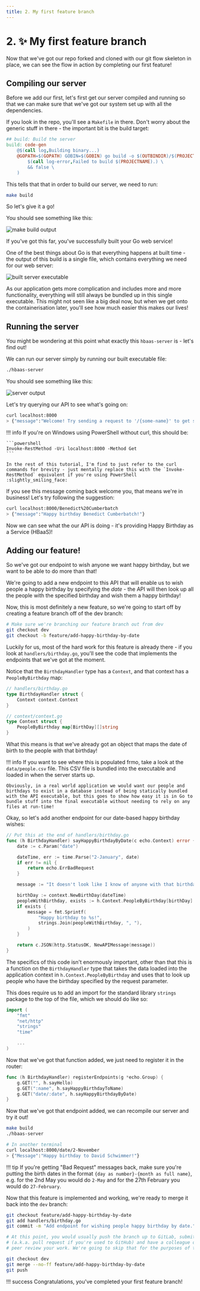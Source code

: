 ```yaml
---
title: 2. My first feature branch
---
```


# 2. :sparkles: My first feature branch

Now that we've got our repo forked and cloned with our git flow skeleton in place, we can see the flow in action by completing our first feature!

## Compiling our server

Before we add our first, let's first get our server compiled and running so that we can make sure that we've got our system set up with all the dependencies.

If you look in the repo, you'll see a `Makefile` in there. Don't worry about the generic stuff in there - the important bit is the build target:

```makefile linenums="39"
## build: Build the server
build: code-gen
    @$(call log,Building binary...)
    @GOPATH=$(GOPATH) GOBIN=$(GOBIN) go build -o $(OUTBINDIR)/$(PROJECTNAME) $(GOFILES) || (\
        $(call log-error,Failed to build $(PROJECTNAME).) \
        && false \
    )
```

This tells that that in order to build our server, we need to run:

```sh
make build
```

So let's give it a go!

You should see something like this:

![make build output](/images/my-first-feature-branch/make-build.png)

If you've got this far, you've successfully built your Go web service!

One of the best things about Go is that everything happens at built time - the output of this build is a single file, which contains everything we need for our web server:

![built server executable](/images/my-first-feature-branch/built-exe.png)

As our application gets more complication and includes more and more functionality, everything will still always be bundled up in this single executable. This might not seen like a big deal now, but when we get onto the containerisation later, you'll see how much easier this makes our lives!

## Running the server

You might be wondering at this point what exactly this `hbaas-server` is - let's find out!

We can run our server simply by running our built executable file:

```sh
./hbaas-server
```

You should see something like this:

![server output](/images/my-first-feature-branch/server-output.png)

Let's try querying our API to see what's going on:

```sh
curl localhost:8000
> {"message":"Welcome! Try sending a request to '/{some-name}' to get started!"}
```

!!! info
    If you're on Windows using PowerShell without curl, this should be:

    ```powershell
    Invoke-RestMethod -Uri localhost:8000 -Method Get
    ```

    In the rest of this tutorial, I'm find to just refer to the curl commands for brevity - just mentally replace this with the `Invoke-RestMethod` equivalent if you're using PowerShell :slightly_smiling_face:

If you see this message coming back welcome you, that means we're in business! Let's try following the suggestion:

```sh
curl localhost:8000/Benedict%20Cumberbatch
> {"message":"Happy birthday Benedict Cumberbatch!"}
```

Now we can see what the our API is doing - it's providing Happy Birthday as a Service (HBaaS)!

## Adding our feature!

So we've got our endpoint to wish anyone we want happy birthday, but we want to be able to do more than that!

We're going to add a new endpoint to this API that will enable us to wish people a happy birthday by specifying the *date* - the API will then look up all the people with the specified birthday and wish them a happy birthday!

Now, this is most definitely a new feature, so we're going to start off by creating a feature branch off of the dev branch:

```sh
# Make sure we're branching our feature branch out from dev
git checkout dev
git checkout -b feature/add-happy-birthday-by-date
```

Luckily for us, most of the hard work for this feature is already there - if you look at `handlers/birthday.go`, you'll see the code that implements the endpoints that we've got at the moment.

Notice that the `BirthdayHandler` type has a `Context`, and that context has a `PeopleByBirthday` map:

```go
// handlers/birthday.go
type BirthdayHandler struct {
    Context context.Context
}

// context/context.go
type Context struct {
    PeopleByBirthday map[BirthDay][]string
}
```

What this means is that we've already got an object that maps the date of birth to the people with that birthday!

!!! info
    If you want to see where this is populated frmo, take a look at the `data/people.csv` file. This CSV file is bundled into the executable and loaded in when the server starts up.

    Obviously, in a real world application we would want our people and birthdays to exist in a database instead of being statically bundled with the API executable, but this goes to show how easy it is in Go to bundle stuff into the final executable without needing to rely on any files at run-time!

Okay, so let's add another endpoint for our date-based happy birthday wishes:

```go
// Put this at the end of handlers/birthday.go
func (h BirthdayHandler) sayHappyBirthdayByDate(c echo.Context) error {
    date := c.Param("date")

    dateTime, err := time.Parse("2-January", date)
    if err != nil {
        return echo.ErrBadRequest
    }

    message := "It doesn't look like I know of anyone with that birthday!"

    birthDay := context.NewBirthDay(dateTime)
    peopleWithBirthday, exists := h.Context.PeopleByBirthday[birthDay]
    if exists {
        message = fmt.Sprintf(
            "Happy birthday to %s!",
            strings.Join(peopleWithBirthday, ", "),
        )
    }

    return c.JSON(http.StatusOK, NewAPIMessage(message))
}
```

The specifics of this code isn't enormously important, other than that this is a function on the `BirthdayHandler` type that takes the data loaded into the application context in `h.Context.PeopleByBirthday` and uses that to look up people who have the birthday specified by the request parameter.

This does require us to add an import for the standard library `strings` package to the top of the file, which we should do like so:

```go hl_lines="4-5" linenums="3"
import (
    "fmt"
    "net/http"
    "strings"
    "time"

    ...
)
```

Now that we've got that function added, we just need to register it in the router:

```go hl_lines="4" linenums="24"
func (h BirthdayHandler) registerEndpoints(g *echo.Group) {
    g.GET("", h.sayHello)
    g.GET(":name", h.sayHappyBirthdayToName)
    g.GET("date/:date", h.sayHappyBirthdayByDate)
}
```

Now that we've got that endpoint added, we can recompile our server and try it out!

```sh
make build
./hbaas-server

# In another terminal
curl localhost:8000/date/2-November
> {"Message":"Happy birthday to David Schwimmer!"}
```

!!! tip
    If you're getting "Bad Request" messages back, make sure you're putting the birth dates in the format `{day as number}-{month as full name}`, e.g. for the 2nd May you would do `2-May` and for the 27th February you would do `27-February`.

Now that this feature is implemented and working, we're ready to merge it back into the `dev` branch:

```sh
git checkout feature/add-happy-birthday-by-date
git add handlers/birthday.go
git commit -m "Add endpoint for wishing people happy birthday by date."

# At this point, you would usually push the branch up to GitLab, submit a merge request
# (a.k.a. pull request if you're used to GitHub) and have a colleague or colleagues
# peer review your work. We're going to skip that for the purposes of the tutorial.

git checkout dev
git merge --no-ff feature/add-happy-birthday-by-date
git push
```

!!! success
    Congratulations, you've completed your first feature branch!
